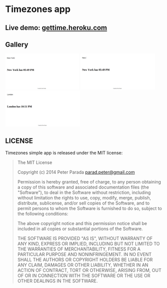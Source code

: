Timezones app
==============
Live demo: <a href="https://gettime.herokuapp.com" target="_blank">gettime.heroku.com</a>
--------------
Gallery
--------------
<a href="public/images/1.png"><img src="public/images/1.png" height="115px"></a>
<a href="public/images/1.png"><img src="public/images/2.png" height="115px"></a>
<a href="public/images/1.png"><img src="public/images/3.png" height="115px"></a>

LICENSE
--------------
Timezones simple app is released under the MIT license:

> The MIT License
>
> Copyright (c) 2014 Peter Parada <parad.peter@gmail.com>
>
> Permission is hereby granted, free of charge, to any person obtaining a copy
> of this software and associated documentation files (the "Software"), to deal
> in the Software without restriction, including without limitation the rights
> to use, copy, modify, merge, publish, distribute, sublicense, and/or sell
> copies of the Software, and to permit persons to whom the Software is
> furnished to do so, subject to the following conditions:
>
> The above copyright notice and this permission notice shall be included in
> all copies or substantial portions of the Software.
>
> THE SOFTWARE IS PROVIDED "AS IS", WITHOUT WARRANTY OF ANY KIND, EXPRESS OR
> IMPLIED, INCLUDING BUT NOT LIMITED TO THE WARRANTIES OF MERCHANTABILITY,
> FITNESS FOR A PARTICULAR PURPOSE AND NONINFRINGEMENT. IN NO EVENT SHALL THE
> AUTHORS OR COPYRIGHT HOLDERS BE LIABLE FOR ANY CLAIM, DAMAGES OR OTHER
> LIABILITY, WHETHER IN AN ACTION OF CONTRACT, TORT OR OTHERWISE, ARISING FROM,
> OUT OF OR IN CONNECTION WITH THE SOFTWARE OR THE USE OR OTHER DEALINGS IN
> THE SOFTWARE.